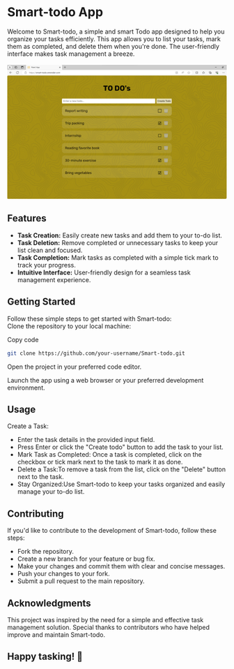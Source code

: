 # Smart-todo App

Welcome to Smart-todo, a simple and smart Todo app designed to help you organize your tasks efficiently. This app allows you to list your tasks, mark them as completed, and delete them when you're done. The user-friendly interface makes task management a breeze.</br></br>
<img src="20240128125440.png" alt="screenshot of the todo app"/>

## Features

- **Task Creation:** Easily create new tasks and add them to your to-do list.
- **Task Deletion:** Remove completed or unnecessary tasks to keep your list clean and focused.
- **Task Completion:** Mark tasks as completed with a simple tick mark to track your progress.
- **Intuitive Interface:** User-friendly design for a seamless task management experience.

## Getting Started

Follow these simple steps to get started with Smart-todo:</br>
Clone the repository to your local machine:

Copy code
```bash
git clone https://github.com/your-username/Smart-todo.git
```
Open the project in your preferred code editor.

Launch the app using a web browser or your preferred development environment.

## Usage
Create a Task:

- Enter the task details in the provided input field.
- Press Enter or click the "Create todo" button to add the task to your list.
- Mark Task as Completed: Once a task is completed, click on the checkbox or tick mark next to the task to mark it as done.
- Delete a Task:To remove a task from the list, click on the "Delete" button next to the task.
- Stay Organized:Use Smart-todo to keep your tasks organized and easily manage your to-do list.

## Contributing
If you'd like to contribute to the development of Smart-todo, follow these steps:

- Fork the repository.
- Create a new branch for your feature or bug fix.
- Make your changes and commit them with clear and concise messages.
- Push your changes to your fork.
- Submit a pull request to the main repository.


## Acknowledgments
This project was inspired by the need for a simple and effective task management solution.
Special thanks to contributors who have helped improve and maintain Smart-todo.</br>
## Happy tasking! 🚀
